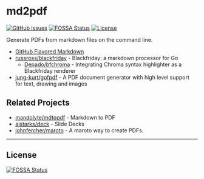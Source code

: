 # md2pdf
[![GitHub issues](https://img.shields.io/github/issues/tcd/md2pdf.svg)](https://github.com/tcd/md2pdf/issues)
[![FOSSA Status](https://app.fossa.io/api/projects/git%2Bgithub.com%2Ftcd%2Fmd2pdf.svg?type=shield)](https://app.fossa.io/projects/git%2Bgithub.com%2Ftcd%2Fmd2pdf?ref=badge_shield)
[![License](https://img.shields.io/github/license/tcd/md2pdf.svg)](https://github.com/tcd/md2pdf/blob/master/LICENSE)

Generate PDFs from markdown files on the command line.

- [GitHub Flavored Markdown](https://github.github.com/gfm/)
- [russross/blackfriday](https://github.com/russross/blackfriday) - Blackfriday: a markdown processor for Go
  - [Depado/bfchroma](https://github.com/Depado/bfchroma) - Integrating Chroma syntax highlighter as a Blackfriday renderer 
- [jung-kurt/gofpdf](https://github.com/jung-kurt/gofpdf) - A PDF document generator with high level support for text, drawing and images

## Related Projects

- [mandolyte/mdtopdf](https://github.com/mandolyte/mdtopdf) - Markdown to PDF 
- [ajstarks/deck](https://github.com/ajstarks/deck) - Slide Decks
- [johnfercher/maroto](https://github.com/johnfercher/maroto) - A maroto way to create PDFs.

---

## License
[![FOSSA Status](https://app.fossa.io/api/projects/git%2Bgithub.com%2Ftcd%2Fmd2pdf.svg?type=large)](https://app.fossa.io/projects/git%2Bgithub.com%2Ftcd%2Fmd2pdf?ref=badge_large)
